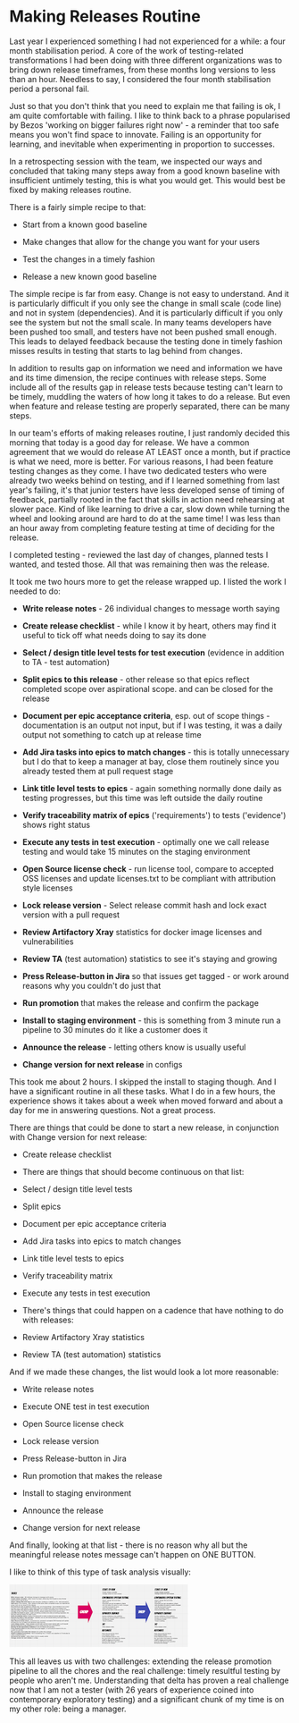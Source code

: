 # Making Releases Routine

Last year I experienced something I had not experienced for a while: a four month stabilisation period. A core of the work of testing-related transformations I had been doing with three different organizations was to bring down release timeframes, from these months long versions to less than an hour. Needless to say, I considered the four month stabilisation period a personal fail.

Just so that you don't think that you need to explain me that failing is ok, I am quite comfortable with failing. I like to think back to a phrase popularised by Bezos 'working on bigger failures right now' - a reminder that too safe means you won't find space to innovate. Failing is an opportunity for learning, and inevitable when experimenting in proportion to successes.

In a retrospecting session with the team, we inspected our ways and concluded that taking many steps away from a good known baseline with insufficient untimely testing, this is what you would get. This would best be fixed by making releases routine.

There is a fairly simple recipe to that:

* Start from a known good baseline

* Make changes that allow for the change you want for your users

* Test the changes in a timely fashion

* Release a new known good baseline

The simple recipe is far from easy. Change is not easy to understand. And it is particularly difficult if you only see the change in small scale (code line) and not in system (dependencies). And it is particularly difficult if you only see the system but not the small scale. In many teams developers have been pushed too small, and testers have not been pushed small enough. This leads to delayed feedback because the testing done in timely fashion misses results in testing that starts to lag behind from changes.

In addition to results gap on information we need and information we have and its time dimension, the recipe continues with release steps. Some include all of the results gap in release tests because testing can't learn to be timely, muddling the waters of how long it takes to do a release. But even when feature and release testing are properly separated, there can be many steps.

In our team's efforts of making releases routine, I just randomly decided this morning that today is a good day for release. We have a common agreement that we would do release AT LEAST once a month, but if practice is what we need, more is better. For various reasons, I had been feature testing changes as they come. I have two dedicated testers who were already two weeks behind on testing, and if I learned something from last year's failing, it's that junior testers have less developed sense of timing of feedback, partially rooted in the fact that skills in action need rehearsing at slower pace. Kind of like learning to drive a car, slow down while turning the wheel and looking around are hard to do at the same time! I was less than an hour away from completing feature testing at time of deciding for the release.

I completed testing - reviewed the last day of changes, planned tests I wanted, and tested those. All that was remaining then was the release.

It took me two hours more to get the release wrapped up. I listed the work I needed to do:

* **Write release notes** - 26 individual changes to message worth saying

* **Create release checklist** - while I know it by heart, others may find it useful to tick off what needs doing to say its done

* **Select / design title level tests for test execution** (evidence in addition to TA - test automation)

* **Split epics to this release** - other release so that epics reflect completed scope over aspirational scope. and can be closed for the release

* **Document per epic acceptance criteria**, esp. out of scope things - documentation is an output not input, but if I was testing, it was a daily output not something to catch up at release time

* **Add Jira tasks into epics to match changes** - this is totally unnecessary but I do that to keep a manager at bay, close them routinely since you already tested them at pull request stage

* **Link title level tests to epics** - again something normally done daily as testing progresses, but this time was left outside the daily routine

* **Verify traceability matrix of epics** ('requirements') to tests ('evidence') shows right status

* **Execute any tests in test execution** - optimally one we call release testing and would take 15 minutes on the staging environment

* **Open Source license check** - run license tool, compare to accepted OSS licenses and update licenses.txt to be compliant with attribution style licenses

* **Lock release version** - Select release commit hash and lock exact version with a pull request

* **Review Artifactory Xray** statistics for docker image licenses and vulnerabilities

* **Review TA** (test automation) statistics to see it's staying and growing

* **Press Release-button in Jira** so that issues get tagged - or work around reasons why you couldn't do just that

* **Run promotion** that makes the release and confirm the package

* **Install to staging environment** - this is something from 3 minute run a pipeline to 30 minutes do it like a customer does it

* **Announce the release** - letting others know is usually useful

* **Change version for next release** in configs

This took me about 2 hours. I skipped the install to staging though. And I have a significant routine in all these tasks. What I do in a few hours, the experience shows it takes about a week when moved forward and about a day for me in answering questions. Not a great process.

There are things that could be done to start a new release, in conjunction with Change version for next release:

* Create release checklist

* There are things that should become continuous on that list:

* Select / design title level tests

* Split epics

* Document per epic acceptance criteria

* Add Jira tasks into epics to match changes

* Link title level tests to epics

* Verify traceability matrix

* Execute any tests in test execution

* There's things that could happen on a cadence that have nothing to do with releases:

* Review Artifactory Xray statistics

* Review TA (test automation) statistics

And if we made these changes, the list would look a lot more reasonable:

* Write release notes

* Execute ONE test in test execution

* Open Source license check

* Lock release version

* Press Release-button in Jira

* Run promotion that makes the release

* Install to staging environment

* Announce the release

* Change version for next release

And finally, looking at that list - there is no reason why all but the meaningful release notes message can't happen on ONE BUTTON.

I like to think of this type of task analysis visually:

![Release task analysis](releases3.png)

This all leaves us with two challenges: extending the release promotion pipeline to all the chores and the real challenge: timely resultful testing by people who aren't me. Understanding that delta has proven a real challenge now that I am not a tester (with 26 years of experience coined into contemporary exploratory testing) and a significant chunk of my time is on my other role: being a manager.
